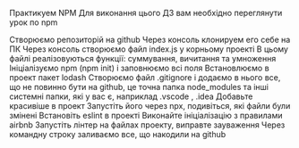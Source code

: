 Практикуем NPM
Для виконання цього ДЗ вам необхідно переглянути урок по npm

Створюємо репозиторій на github
Через консоль клонируем его себе на ПК
Через консоль створюємо файл index.js у корньому проекті
В цьому файлі реалізовуються функції: суммування, вичитання та умноження
Ініціалізуємо npm (npm init) і заповнюємо всі поля
Встановлюємо в проект пакет lodash
Створюємо файл .gitignore і додаємо в нього все, що не повинно бути на github, це точна папка node_modules та інші системні папки, які у вас є, наприклад .vscode , .idea
Добавьте красивіше в проект
Запустіть його через npx, подивіться, які файли були змінені
Встановіть eslint в проекті
Виконайте ініціалізацію з правилами airbnb
Запустіть лінтер на файлах проекту, виправте зауваження
Через командну строку заливаємо все, що накодили на github
